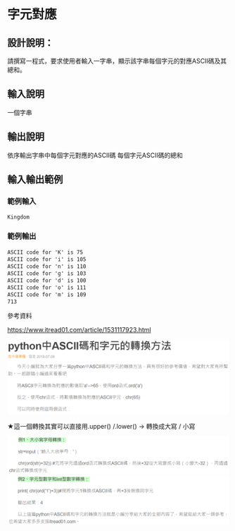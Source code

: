 # 字元對應

## 設計說明：
請撰寫一程式，要求使用者輸入一字串，顯示該字串每個字元的對應ASCII碼及其總和。

## 輸入說明

一個字串

## 輸出說明

依序輸出字串中每個字元對應的ASCII碼
每個字元ASCII碼的總和

## 輸入輸出範例

### 範例輸入

```
Kingdom
```

### 範例輸出

```
ASCII code for 'K' is 75
ASCII code for 'i' is 105
ASCII code for 'n' is 110
ASCII code for 'g' is 103
ASCII code for 'd' is 100
ASCII code for 'o' is 111
ASCII code for 'm' is 109
713
```

參考資料

https://www.itread01.com/article/1531117923.html

![](../../img/2020-10-28-09-37-27.png)

★這一個轉換其實可以直接用.upper() /.lower()   -> 轉換成大寫 / 小寫

![](../../img/2020-10-28-09-38-37.png)
![](../../img/2020-10-28-09-38-56.png)